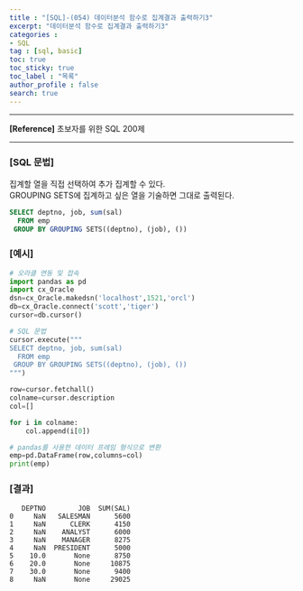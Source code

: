 ```yaml
---
title : "[SQL]-(054) 데이터분석 함수로 집계결과 출력하기3"
excerpt: "데이터분석 함수로 집계결과 출력하기3"
categories :
- SQL
tag : [sql, basic]
toc: true
toc_sticky: true
toc_label : "목록"
author_profile : false
search: true
---
```


---
**[Reference]** 초보자를 위한 SQL 200제

---

### [SQL 문법]
집계할 열을 직접 선택하여 추가 집계할 수 있다.  
GROUPING SETS에 집계하고 싶은 열을 기술하면 그대로 출력된다.

```sql
SELECT deptno, job, sum(sal)
  FROM emp
 GROUP BY GROUPING SETS((deptno), (job), ())
```
### [예시]
```python
# 오라클 연동 및 접속
import pandas as pd
import cx_Oracle
dsn=cx_Oracle.makedsn('localhost',1521,'orcl')
db=cx_Oracle.connect('scott','tiger')
cursor=db.cursor()

# SQL 문법
cursor.execute("""
SELECT deptno, job, sum(sal)
  FROM emp
 GROUP BY GROUPING SETS((deptno), (job), ())
""")

row=cursor.fetchall()
colname=cursor.description
col=[]

for i in colname:
    col.append(i[0])

# pandas를 사용한 데이터 프레임 형식으로 변환
emp=pd.DataFrame(row,columns=col)
print(emp)
```
### [결과]
       DEPTNO        JOB  SUM(SAL)
    0     NaN   SALESMAN      5600
    1     NaN      CLERK      4150
    2     NaN    ANALYST      6000
    3     NaN    MANAGER      8275
    4     NaN  PRESIDENT      5000
    5    10.0       None      8750
    6    20.0       None     10875
    7    30.0       None      9400
    8     NaN       None     29025
    
